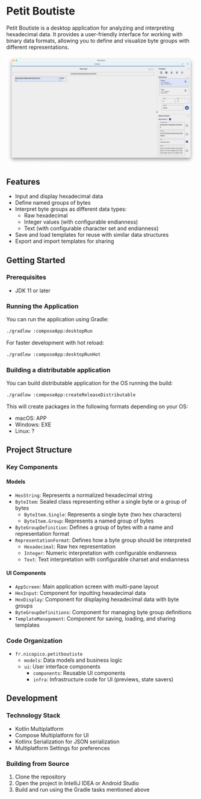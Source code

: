 # Petit Boutiste

Petit Boutiste is a desktop application for analyzing and interpreting hexadecimal data. It provides a user-friendly interface for working with binary data formats, allowing you to define and visualize byte groups with different representations.

![screenshot.png](screenshot.png)

## Features

- Input and display hexadecimal data
- Define named groups of bytes
- Interpret byte groups as different data types:
  - Raw hexadecimal
  - Integer values (with configurable endianness)
  - Text (with configurable character set and endianness)
- Save and load templates for reuse with similar data structures
- Export and import templates for sharing

## Getting Started

### Prerequisites

- JDK 11 or later

### Running the Application

You can run the application using Gradle:

```bash
./gradlew :composeApp:desktopRun
```

For faster development with hot reload:

```bash
./gradlew :composeApp:desktopRunHot
```

### Building a distributable application

You can build distributable application for the OS running the build:

```bash
./gradlew :composeApp:createReleaseDistributable
```

This will create packages in the following formats depending on your OS:
- macOS: APP
- Windows: EXE
- Linux: ?

## Project Structure

### Key Components

#### Models

- `HexString`: Represents a normalized hexadecimal string
- `ByteItem`: Sealed class representing either a single byte or a group of bytes
  - `ByteItem.Single`: Represents a single byte (two hex characters)
  - `ByteItem.Group`: Represents a named group of bytes
- `ByteGroupDefinition`: Defines a group of bytes with a name and representation format
- `RepresentationFormat`: Defines how a byte group should be interpreted
  - `Hexadecimal`: Raw hex representation
  - `Integer`: Numeric interpretation with configurable endianness
  - `Text`: Text interpretation with configurable charset and endianness

#### UI Components

- `AppScreen`: Main application screen with multi-pane layout
- `HexInput`: Component for inputting hexadecimal data
- `HexDisplay`: Component for displaying hexadecimal data with byte groups
- `ByteGroupDefinitions`: Component for managing byte group definitions
- `TemplateManagement`: Component for saving, loading, and sharing templates

### Code Organization

- `fr.nicopico.petitboutiste`
  - `models`: Data models and business logic
  - `ui`: User interface components
    - `components`: Reusable UI components
    - `infra`: Infrastructure code for UI (previews, state savers)

## Development

### Technology Stack

- Kotlin Multiplatform
- Compose Multiplatform for UI
- Kotlinx Serialization for JSON serialization
- Multiplatform Settings for preferences

### Building from Source

1. Clone the repository
2. Open the project in IntelliJ IDEA or Android Studio
3. Build and run using the Gradle tasks mentioned above
